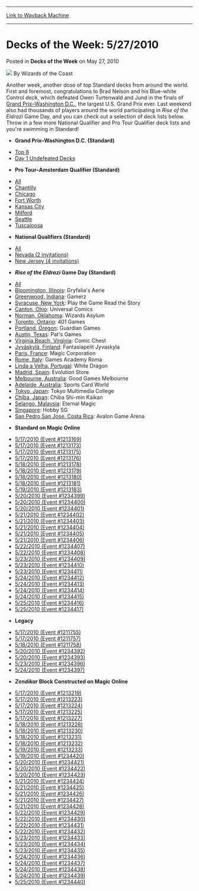 
---
[Link to Wayback Machine](https://web.archive.org/web/20220126083309/https://magic.wizards.com/en/articles/archive/decks-week/decks-week-5272010-2010-05-27)

[_metadata_:author]:- "Wizards of the Coast"
[_metadata_:description]:- "Another week, another dose of top Standard decks from around the world. First and foremost, congratulations to Brad Nelson and his Blue-white Control deck, which defeated Owen Turtenwald and Jund in the finals of Grand Prix–Washington D.C., the largest U.S. Grand Prix ever. Last weekend also had thousands of players around the world participating in Rise of the Eldrazi Game"
[_metadata_:generator]:- "Drupal 7 (http://drupal.org)"
[_metadata_:node]:- "600891"
[_metadata_:publish_date]:- "2010-05-27"
[_metadata_:source]:- "div-main-content"
[_metadata_:title]:- "Decks of the Week: 5/27/2010"
[_metadata_:wayback_capture_timestamp]:- "2022-01-26 08:33:09"
[_metadata_:wayback_raw_url]:- "https://web.archive.org/web/20220126083309id_/https://magic.wizards.com/en/articles/archive/decks-week/decks-week-5272010-2010-05-27"
[_metadata_:wayback_url]:- "https://magic.wizards.com/en/articles/archive/decks-week/decks-week-5272010-2010-05-27"
---


Decks of the Week: 5/27/2010
============================



 Posted in **Decks of the Week**
 on May 27, 2010 






![](https://media.magic.wizards.com/styles/auth_small/public/images/person/wizards_author.jpg)
By Wizards of the Coast











Another week, another dose of top Standard decks from around the world. First and foremost, congratulations to Brad Nelson and his Blue-white Control deck, which defeated Owen Turtenwald and Jund in the finals of [Grand Prix–Washington D.C.](/en/events/coverage/nelson-king-capital), the largest U.S. Grand Prix ever. Last weekend also had thousands of players around the world participating in *Rise of the Eldrazi* Game Day, and you can check out a selection of deck lists below. Throw in a few more National Qualifier and Pro Tour Qualifier deck lists and you're swimming in Standard!


* **Grand Prix–Washington D.C. (Standard)**
+ [Top 8](/en/articles/archive/event-coverage/top-8-decklists-2010-05-22-0)
+ [Day 1 Undefeated Decks](/en/articles/archive/event-coverage/grand-prix%E2%80%93washington-dc-day-2-coverage-2010-05-23)
* **Pro Tour–Amsterdam Qualifier (Standard)**
+ [All](/en/events/coverage/pro-tour%E2%80%93amsterdam-standard-qualifier-season-top-8-decklists)
+ [Chantilly](/en/articles/archive/event-coverage/pro-tour%E2%80%93amsterdam-standard-qualifier-season-top-8-decklists-2010-16)
+ [Chicago](/en/articles/archive/event-coverage/pro-tour%E2%80%93amsterdam-standard-qualifier-season-top-8-decklists-2015-12)
+ [Fort Worth](/en/articles/archive/event-coverage/pro-tour%E2%80%93amsterdam-standard-qualifier-season-top-8-decklists-2010-12)
+ [Kansas City](/en/articles/archive/event-coverage/pro-tour%E2%80%93amsterdam-standard-qualifier-season-top-8-decklists-2010-13)
+ [Milford](/en/articles/archive/event-coverage/pro-tour%E2%80%93amsterdam-standard-qualifier-season-top-8-decklists-2010-14)
+ [Seattle](/en/articles/archive/event-coverage/pro-tour%E2%80%93amsterdam-standard-qualifier-season-top-8-decklists-2010-15)
+ [Tuscaloosa](/en/articles/archive/event-coverage/pro-tour%E2%80%93amsterdam-standard-qualifier-season-top-8-decklists-2010-17)
* **National Qualifiers (Standard)**
+ [All](/en/events/coverage/2010-national-qualifiers-top-8-standard-deck-lists)
+ [Nevada (2 invitations)](/en/articles/archive/event-coverage/2010-national-qualifiers-nevada-standard-2010-05-25)
+ [New Jersey (4 invitations)](/en/articles/archive/event-coverage/2010-national-qualifiers-new-jersey-standard-2010-05-25)
* ***Rise of the Eldrazi* Game Day (Standard)**
+ [All](http://archive.wizards.com/Magic/Magazine/Events.aspx?x=%20mtg/daily/eventcoverage/roegameday/welcome)
+ [Bloomington, Illinois](/en/articles/archive/event-coverage/rise-eldrazi-game-day-gryfalias-aerie-bloomington-illinois-2010-05): Gryfalia's Aerie
+ [Greenwood, Indiana](/en/articles/archive/event-coverage/rise-eldrazi-game-day-gamerz-greenwood-indiana-2010-05-26): Gamerz
+ [Syracuse, New York](/en/articles/archive/event-coverage/rise-eldrazi-game-day-syracuse-new-york-play-game-read-story-2010-05): Play the Game Read the Story
+ [Canton, Ohio](/en/articles/archive/event-coverage/rise-eldrazi-game-day-universal-comics-canton-ohio-2010-05-26): Universal Comics
+ [Norman, Oklahoma](/en/articles/archive/event-coverage/rise-eldrazi-game-day-wizards-asylum-norman-oklahoma-2010-05-26): Wizards Asylum
+ [Toronto, Ontario](/en/articles/archive/event-coverage/rise-eldrazi-game-day-401-games-toronto-ontario-2010-05-26): 401 Games
+ [Portland, Oregon](/en/articles/archive/event-coverage/rise-eldrazi-game-day-guardian-games-portland-oregon-2010-05-26): Guardian Games
+ [Austin, Texas](/en/articles/archive/event-coverage/rise-eldrazi-game-day-pats-games-austin-texas-2010-05-26): Pat's Games
+ [Virginia Beach, Virginia](/en/articles/archive/event-coverage/rise-eldrazi-game-day-comic-chest-virginia-beach-virginia-2010-05-26): Comic Chest
+ [Jyväskylä, Finland](/en/articles/archive/event-coverage/rise-eldrazi-game-day-fantasiapelit-jyvaskyla-jyvaskyla-finland-2010): Fantasiapelit Jyvaskyla
+ [Paris, France](/en/articles/archive/event-coverage/rise-eldrazi-game-day-magic-corporation-paris-france-2010-05-26): Magic Corporation
+ [Rome, Italy](/en/articles/archive/event-coverage/rise-eldrazi-game-day-games-academy-roma-roma-italy-2010-05-26): Games Academy Roma
+ [Linda a Velha, Portugal](/en/articles/archive/event-coverage/rise-eldrazi-game-day-white-dragon-linda-velha-portugal-2010-05-26): White Dragon
+ [Madrid, Spain](/en/articles/archive/event-coverage/rise-eldrazi-game-day-evolution-store-madrid-spain-2010-05-26): Evolution Store
+ [Melbourne, Australia](/en/articles/archive/event-coverage/rise-eldrazi-game-day-good-games-melbourne-melbourne-australia-2010): Good Games Melbourne
+ [Adelaide, Australia](/en/articles/archive/event-coverage/rise-eldrazi-game-day-sports-card-world-adelaide-australia-2010-05): Sports Card World
+ [Tokyo, Japan](/en/articles/archive/event-coverage/rise-eldrazi-game-day-tokyo-multimedia-college-tokyo-japan-2010-05): Tokyo Multimedia College
+ [Chiba, Japan](/en/articles/archive/event-coverage/rise-eldrazi-game-day-chiba-shi-min-kaikan-chiba-japan-2010-05-26): Chiba Shi-min Kaikan
+ [Selango, Malaysia](/en/articles/archive/event-coverage/rise-eldrazi-game-day-eternal-magic-selangor-malaysia-2010-05-26): Eternal Magic
+ [Singapore](/en/articles/archive/event-coverage/rise-eldrazi-game-day-hobby-sg-singapore-2010-05-26): Hobby SG
+ [San Pedro San Jose, Costa Rica](/en/articles/archive/event-coverage/rise-eldrazi-game-day-avalon-game-arena-san-pedro-san-jose-costa): Avalon Game Arena
* **Standard on Magic Online**
+ [5/17/2010 (Event #1213169)](http://archive.wizards.com/Magic/Digital/MagicOnlineTourn.aspx?x=mtg/digital/magiconline/tourn/1213169)
+ [5/17/2010 (Event #1213173)](http://archive.wizards.com/Magic/Digital/MagicOnlineTourn.aspx?x=mtg/digital/magiconline/tourn/1213173)
+ [5/17/2010 (Event #1213175)](http://archive.wizards.com/Magic/Digital/MagicOnlineTourn.aspx?x=mtg/digital/magiconline/tourn/1213175)
+ [5/17/2010 (Event #1213176)](http://archive.wizards.com/Magic/Digital/MagicOnlineTourn.aspx?x=mtg/digital/magiconline/tourn/1213176)
+ [5/18/2010 (Event #1213178)](http://archive.wizards.com/Magic/Digital/MagicOnlineTourn.aspx?x=mtg/digital/magiconline/tourn/1213178)
+ [5/18/2010 (Event #1213179)](http://archive.wizards.com/Magic/Digital/MagicOnlineTourn.aspx?x=mtg/digital/magiconline/tourn/1213179)
+ [5/18/2010 (Event #1213180)](http://archive.wizards.com/Magic/Digital/MagicOnlineTourn.aspx?x=mtg/digital/magiconline/tourn/1213180)
+ [5/18/2010 (Event #1213181)](http://archive.wizards.com/Magic/Digital/MagicOnlineTourn.aspx?x=mtg/digital/magiconline/tourn/1213181)
+ [5/19/2010 (Event #1213183)](http://archive.wizards.com/Magic/Digital/MagicOnlineTourn.aspx?x=mtg/digital/magiconline/tourn/1213183)
+ [5/20/2010 (Event #1234399)](http://archive.wizards.com/Magic/Digital/MagicOnlineTourn.aspx?x=mtg/digital/magiconline/tourn/1234399)
+ [5/20/2010 (Event #1234400)](http://archive.wizards.com/Magic/Digital/MagicOnlineTourn.aspx?x=mtg/digital/magiconline/tourn/1234400)
+ [5/20/2010 (Event #1234401)](http://archive.wizards.com/Magic/Digital/MagicOnlineTourn.aspx?x=mtg/digital/magiconline/tourn/1234401)
+ [5/21/2010 (Event #1234402)](http://archive.wizards.com/Magic/Digital/MagicOnlineTourn.aspx?x=mtg/digital/magiconline/tourn/1234402)
+ [5/21/2010 (Event #1234403)](http://archive.wizards.com/Magic/Digital/MagicOnlineTourn.aspx?x=mtg/digital/magiconline/tourn/1234403)
+ [5/21/2010 (Event #1234404)](http://archive.wizards.com/Magic/Digital/MagicOnlineTourn.aspx?x=mtg/digital/magiconline/tourn/1234404)
+ [5/21/2010 (Event #1234405)](http://archive.wizards.com/Magic/Digital/MagicOnlineTourn.aspx?x=mtg/digital/magiconline/tourn/1234405)
+ [5/21/2010 (Event #1234406)](http://archive.wizards.com/Magic/Digital/MagicOnlineTourn.aspx?x=mtg/digital/magiconline/tourn/1234406)
+ [5/22/2010 (Event #1234407)](http://archive.wizards.com/Magic/Digital/MagicOnlineTourn.aspx?x=mtg/digital/magiconline/tourn/1234407)
+ [5/22/2010 (Event #1234408)](http://archive.wizards.com/Magic/Digital/MagicOnlineTourn.aspx?x=mtg/digital/magiconline/tourn/1234408)
+ [5/23/2010 (Event #1234409)](http://archive.wizards.com/Magic/Digital/MagicOnlineTourn.aspx?x=mtg/digital/magiconline/tourn/1234409)
+ [5/23/2010 (Event #1234410)](http://archive.wizards.com/Magic/Digital/MagicOnlineTourn.aspx?x=mtg/digital/magiconline/tourn/1234410)
+ [5/23/2010 (Event #1234411)](http://archive.wizards.com/Magic/Digital/MagicOnlineTourn.aspx?x=mtg/digital/magiconline/tourn/1234411)
+ [5/24/2010 (Event #1234412)](http://archive.wizards.com/Magic/Digital/MagicOnlineTourn.aspx?x=mtg/digital/magiconline/tourn/1234412)
+ [5/24/2010 (Event #1234413)](http://archive.wizards.com/Magic/Digital/MagicOnlineTourn.aspx?x=mtg/digital/magiconline/tourn/1234413)
+ [5/24/2010 (Event #1234414)](http://archive.wizards.com/Magic/Digital/MagicOnlineTourn.aspx?x=mtg/digital/magiconline/tourn/1234414)
+ [5/24/2010 (Event #1234415)](http://archive.wizards.com/Magic/Digital/MagicOnlineTourn.aspx?x=mtg/digital/magiconline/tourn/1234415)
+ [5/25/2010 (Event #1234416)](http://archive.wizards.com/Magic/Digital/MagicOnlineTourn.aspx?x=mtg/digital/magiconline/tourn/1234416)
+ [5/25/2010 (Event #1234417)](http://archive.wizards.com/Magic/Digital/MagicOnlineTourn.aspx?x=mtg/digital/magiconline/tourn/1234417)

* **Legacy**
+ [5/17/2010 (Event #1211755)](http://archive.wizards.com/Magic/Digital/MagicOnlineTourn.aspx?x=mtg/digital/magiconline/tourn/1211755)
+ [5/17/2010 (Event #1211757)](http://archive.wizards.com/Magic/Digital/MagicOnlineTourn.aspx?x=mtg/digital/magiconline/tourn/1211757)
+ [5/18/2010 (Event #1211758)](http://archive.wizards.com/Magic/Digital/MagicOnlineTourn.aspx?x=mtg/digital/magiconline/tourn/1211758)
+ [5/20/2010 (Event #1234392)](http://archive.wizards.com/Magic/Digital/MagicOnlineTourn.aspx?x=mtg/digital/magiconline/tourn/1234392)
+ [5/20/2010 (Event #1234393)](http://archive.wizards.com/Magic/Digital/MagicOnlineTourn.aspx?x=mtg/digital/magiconline/tourn/1234393)
+ [5/23/2010 (Event #1234396)](http://archive.wizards.com/Magic/Digital/MagicOnlineTourn.aspx?x=mtg/digital/magiconline/tourn/1234396)
+ [5/24/2010 (Event #1234397)](http://archive.wizards.com/Magic/Digital/MagicOnlineTourn.aspx?x=mtg/digital/magiconline/tourn/1234397)
* ***Zendikar* Block Constructed on Magic Online**
+ [5/17/2010 (Event #1213219)](http://archive.wizards.com/Magic/Digital/MagicOnlineTourn.aspx?x=mtg/digital/magiconline/tourn/1213219)
+ [5/17/2010 (Event #1213223)](http://archive.wizards.com/Magic/Digital/MagicOnlineTourn.aspx?x=mtg/digital/magiconline/tourn/1213223)
+ [5/17/2010 (Event #1213224)](http://archive.wizards.com/Magic/Digital/MagicOnlineTourn.aspx?x=mtg/digital/magiconline/tourn/1213224)
+ [5/17/2010 (Event #1213225)](http://archive.wizards.com/Magic/Digital/MagicOnlineTourn.aspx?x=mtg/digital/magiconline/tourn/1213225)
+ [5/17/2010 (Event #1213227)](http://archive.wizards.com/Magic/Digital/MagicOnlineTourn.aspx?x=mtg/digital/magiconline/tourn/1213227)
+ [5/18/2010 (Event #1213228)](http://archive.wizards.com/Magic/Digital/MagicOnlineTourn.aspx?x=mtg/digital/magiconline/tourn/1213228)
+ [5/18/2010 (Event #1213230)](http://archive.wizards.com/Magic/Digital/MagicOnlineTourn.aspx?x=mtg/digital/magiconline/tourn/1213230)
+ [5/18/2010 (Event #1213231)](http://archive.wizards.com/Magic/Digital/MagicOnlineTourn.aspx?x=mtg/digital/magiconline/tourn/1213231)
+ [5/18/2010 (Event #1213232)](http://archive.wizards.com/Magic/Digital/MagicOnlineTourn.aspx?x=mtg/digital/magiconline/tourn/1213232)
+ [5/19/2010 (Event #1213233)](http://archive.wizards.com/Magic/Digital/MagicOnlineTourn.aspx?x=mtg/digital/magiconline/tourn/1213233)
+ [5/19/2010 (Event #1234420)](http://archive.wizards.com/Magic/Digital/MagicOnlineTourn.aspx?x=mtg/digital/magiconline/tourn/1234420)
+ [5/20/2010 (Event #1234421)](http://archive.wizards.com/Magic/Digital/MagicOnlineTourn.aspx?x=mtg/digital/magiconline/tourn/1234421)
+ [5/20/2010 (Event #1234422)](http://archive.wizards.com/Magic/Digital/MagicOnlineTourn.aspx?x=mtg/digital/magiconline/tourn/1234422)
+ [5/20/2010 (Event #1234423)](http://archive.wizards.com/Magic/Digital/MagicOnlineTourn.aspx?x=mtg/digital/magiconline/tourn/1234423)
+ [5/21/2010 (Event #1234424)](http://archive.wizards.com/Magic/Digital/MagicOnlineTourn.aspx?x=mtg/digital/magiconline/tourn/1234424)
+ [5/21/2010 (Event #1234425)](http://archive.wizards.com/Magic/Digital/MagicOnlineTourn.aspx?x=mtg/digital/magiconline/tourn/1234425)
+ [5/21/2010 (Event #1234426)](http://archive.wizards.com/Magic/Digital/MagicOnlineTourn.aspx?x=mtg/digital/magiconline/tourn/1234426)
+ [5/21/2010 (Event #1234427)](http://archive.wizards.com/Magic/Digital/MagicOnlineTourn.aspx?x=mtg/digital/magiconline/tourn/1234427)
+ [5/21/2010 (Event #1234428)](http://archive.wizards.com/Magic/Digital/MagicOnlineTourn.aspx?x=mtg/digital/magiconline/tourn/1234428)
+ [5/22/2010 (Event #1234429)](http://archive.wizards.com/Magic/Digital/MagicOnlineTourn.aspx?x=mtg/digital/magiconline/tourn/1234429)
+ [5/22/2010 (Event #1234430)](http://archive.wizards.com/Magic/Digital/MagicOnlineTourn.aspx?x=mtg/digital/magiconline/tourn/1234430)
+ [5/22/2010 (Event #1234431)](http://archive.wizards.com/Magic/Digital/MagicOnlineTourn.aspx?x=mtg/digital/magiconline/tourn/1234431)
+ [5/22/2010 (Event #1234432)](http://archive.wizards.com/Magic/Digital/MagicOnlineTourn.aspx?x=mtg/digital/magiconline/tourn/1234432)
+ [5/23/2010 (Event #1234433)](http://archive.wizards.com/Magic/Digital/MagicOnlineTourn.aspx?x=mtg/digital/magiconline/tourn/1234433)
+ [5/23/2010 (Event #1234434)](http://archive.wizards.com/Magic/Digital/MagicOnlineTourn.aspx?x=mtg/digital/magiconline/tourn/1234434)
+ [5/23/2010 (Event #1234435)](http://archive.wizards.com/Magic/Digital/MagicOnlineTourn.aspx?x=mtg/digital/magiconline/tourn/1234435)
+ [5/24/2010 (Event #1234436)](http://archive.wizards.com/Magic/Digital/MagicOnlineTourn.aspx?x=mtg/digital/magiconline/tourn/1234436)
+ [5/24/2010 (Event #1234437)](http://archive.wizards.com/Magic/Digital/MagicOnlineTourn.aspx?x=mtg/digital/magiconline/tourn/1234437)
+ [5/24/2010 (Event #1234438)](http://archive.wizards.com/Magic/Digital/MagicOnlineTourn.aspx?x=mtg/digital/magiconline/tourn/1234438)
+ [5/24/2010 (Event #1234439)](http://archive.wizards.com/Magic/Digital/MagicOnlineTourn.aspx?x=mtg/digital/magiconline/tourn/1234439)
+ [5/25/2010 (Event #1234440)](http://archive.wizards.com/Magic/Digital/MagicOnlineTourn.aspx?x=mtg/digital/magiconline/tourn/1234440)






